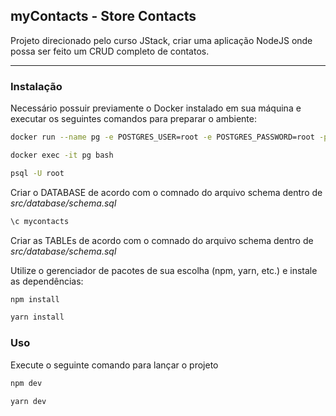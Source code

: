 ## myContacts - Store Contacts
Projeto direcionado pelo curso JStack, criar uma aplicação NodeJS onde possa ser feito um CRUD completo de contatos.

---

### Instalação
Necessário possuir previamente o Docker instalado em sua máquina e executar os seguintes comandos para preparar o ambiente:

```bash
docker run --name pg -e POSTGRES_USER=root -e POSTGRES_PASSWORD=root -p 5432:5432 -d postgres
```

```bash
docker exec -it pg bash
```

```bash
psql -U root
```
Criar o DATABASE de acordo com o comnado do arquivo schema dentro de *src/database/schema.sql*

```bash
\c mycontacts
```
Criar as TABLEs de acordo com o comnado do arquivo schema dentro de *src/database/schema.sql*


Utilize o gerenciador de pacotes de sua escolha (npm, yarn, etc.) e instale as dependências:

```bash
npm install
```

```bash
yarn install
```

### Uso
Execute o seguinte comando para lançar o projeto

```bash
npm dev
```

```bash
yarn dev
```
